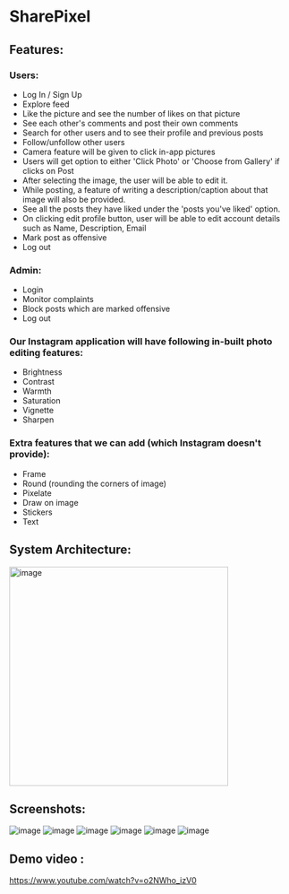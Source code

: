 # SharePixel

## Features:
### Users:
- Log In / Sign Up
- Explore feed
- Like the picture and see the number of likes on that picture
- See each other's comments and post their own comments
- Search for other users and to see their profile and previous posts
- Follow/unfollow other users
- Camera feature will be given to click in-app pictures
- Users will get option to either 'Click Photo' or 'Choose from Gallery' if clicks on Post
- After selecting the image, the user will be able to edit it.
- While posting, a feature of writing a description/caption about that image will also be provided.
- See all the posts they have liked under the 'posts you've liked' option.
- On clicking edit profile button, user will be able to edit account details such as Name, Description, Email
- Mark post as offensive
- Log out

### Admin:
- Login
- Monitor complaints
- Block posts which are marked offensive
- Log out

### Our Instagram application will have following in-built photo editing features:

- Brightness
- Contrast
- Warmth
- Saturation
- Vignette
- Sharpen


### Extra features that we can add (which Instagram doesn't provide):

- Frame
- Round (rounding the corners of image)
- Pixelate
- Draw on image
- Stickers
- Text



## System Architecture:

<img width="391" alt="image" src="https://user-images.githubusercontent.com/39195528/188303086-df613e2c-81e7-47a0-adc6-896801f2fc12.png">



## Screenshots:

![image](https://user-images.githubusercontent.com/39195528/188302726-0a006abb-df92-4e6f-9f56-b40f17d6fcb6.png)
![image](https://user-images.githubusercontent.com/39195528/188302728-51cb29ca-65c2-4cb2-ad92-1bac9ca9847b.png)
![image](https://user-images.githubusercontent.com/39195528/188302731-60a755b6-1999-41bf-8042-7d265c8f7aff.png)
![image](https://user-images.githubusercontent.com/39195528/188302736-a63e8864-e9b5-4838-8d4c-314307682d52.png)
![image](https://user-images.githubusercontent.com/39195528/188302740-00f09f97-b550-4b1b-9ca6-8b9a02d0e798.png)
![image](https://user-images.githubusercontent.com/39195528/188302743-d9d11563-8e09-4e48-b26b-83f91ae77f6a.png)






## Demo video :

https://www.youtube.com/watch?v=o2NWho_izV0
